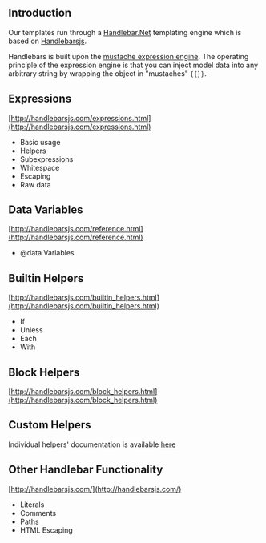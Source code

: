 ## Introduction
Our templates run through a [Handlebar.Net](https://github.com/rexm/Handlebars.Net) templating engine which is based on [Handlebarsjs](http://handlebarsjs.com).

Handlebars is built upon the [mustache expression engine](http://mustache.github.io/mustache.5.html). The operating principle of the expression engine is that you can inject model data into any arbitrary string by wrapping the object in "mustaches" ```{{}}```.

## Expressions
[http://handlebarsjs.com/expressions.html](http://handlebarsjs.com/expressions.html)
* Basic usage
* Helpers
* Subexpressions
* Whitespace
* Escaping
* Raw data

## Data Variables
[http://handlebarsjs.com/reference.html](http://handlebarsjs.com/reference.html)
* @data Variables

## Builtin Helpers
[http://handlebarsjs.com/builtin_helpers.html](http://handlebarsjs.com/builtin_helpers.html)
* If
* Unless
* Each
* With

## Block Helpers
[http://handlebarsjs.com/block_helpers.html](http://handlebarsjs.com/block_helpers.html)

## Custom Helpers
Individual helpers' documentation is available [here](docs/helpers.md)

## Other Handlebar Functionality
[http://handlebarsjs.com/](http://handlebarsjs.com/)
* Literals
* Comments
* Paths
* HTML Escaping
